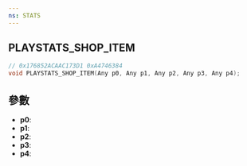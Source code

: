 ```yaml
---
ns: STATS
---
```

## PLAYSTATS_SHOP_ITEM

```c
// 0x176852ACAAC173D1 0xA4746384
void PLAYSTATS_SHOP_ITEM(Any p0, Any p1, Any p2, Any p3, Any p4);
```


## 參數
* **p0**: 
* **p1**: 
* **p2**: 
* **p3**: 
* **p4**: 

